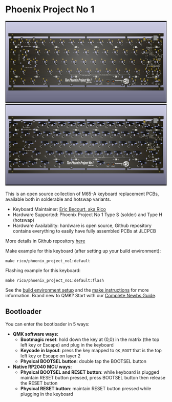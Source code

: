 # Phoenix Project No 1

![Type S](https://github.com/mymakercorner/Phoenix_Project_No1/blob/main/images/Phoenix_Project_No1-TypeS-Back.jpg?raw=true)
![Type H](https://github.com/mymakercorner/Phoenix_Project_No1/blob/main/images/Phoenix_Project_No1-TypeH-Back.jpg?raw=true)

This is an open source collection of M65-A keyboard replacement PCBs, available both in solderable and hotswap variants.  

* Keyboard Maintainer: [Eric Becourt, aka Rico](https://github.com/mymakercorner)
* Hardware Supported: Phoenix Project No 1 Type S (solder) and Type H (hotswap)
* Hardware Availability: hardware is open source, Github repository contains everything to easily have fully assembled PCBs at JLCPCB

More details in Github repository [here](https://github.com/mymakercorner/Phoenix_Project_No1)

Make example for this keyboard (after setting up your build environment):

    make rico/phoenix_project_no1:default

Flashing example for this keyboard:

    make rico/phoenix_project_no1:default:flash

See the [build environment setup](https://docs.qmk.fm/#/getting_started_build_tools) and the [make instructions](https://docs.qmk.fm/#/getting_started_make_guide) for more information. Brand new to QMK? Start with our [Complete Newbs Guide](https://docs.qmk.fm/#/newbs).

## Bootloader

You can enter the bootloader in 5 ways:

* **QMK software ways:**
    * **Bootmagic reset**: hold down the key at (0,0) in the matrix (the top left key or Escape) and plug in the keyboard
    * **Keycode in layout**: press the key mapped to `QK_BOOT` that is the top left key or Escape on layer 2
    * **Physical BOOTSEL button**: double tap the BOOTSEL button
* **Native RP2040 MCU ways:**
    * **Physical BOOTSEL and RESET button**: while keyboard is plugged maintain RESET button pressed, press BOOTSEL button then release the RESET button
    * **Physical RESET button**: maintain RESET button pressed while plugging in the keyboard
